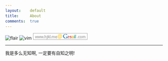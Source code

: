 ```yaml
---
layout:    default
title:     About
comments:  true
---
```


![flair](http://stackexchange.com/users/flair/141612.png)
![vim](http://www.vim.org/images/vim.vialle.love.anim.gif)
![gmail](/img/gmail.png)

----

我是多么无知啊, 一定要有自知之明!


